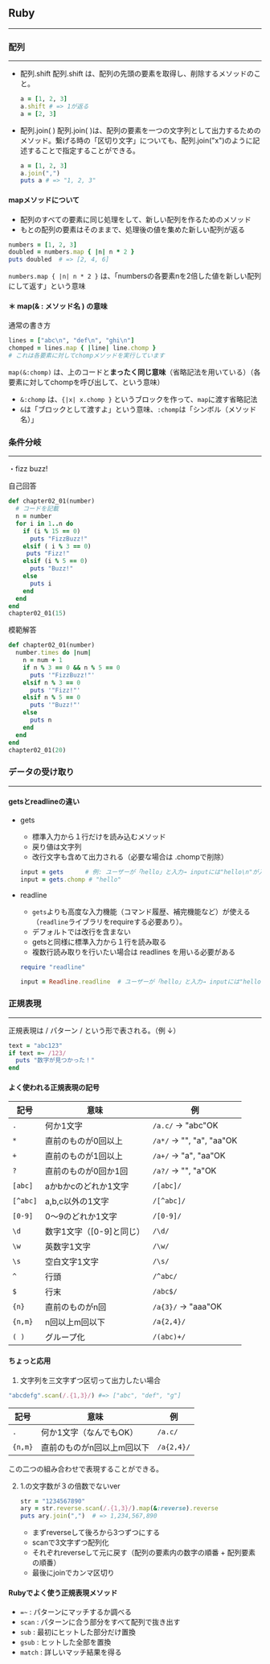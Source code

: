 ## Ruby

------

### 配列

------

- 配列.shift 
  配列.shift は、配列の先頭の要素を取得し、削除するメソッドのこと。

  ```ruby
  a = [1, 2, 3]
  a.shift # => 1が返る
  a = [2, 3]
  ```

- 配列.join( )
  配列.join( )は、配列の要素を一つの文字列として出力するためのメソッド。繋げる時の「区切り文字」についても、配列.join("x")のように記述することで指定することができる。

  ```ruby
  a = [1, 2, 3]
  a.join(",")
  puts a # => "1, 2, 3" 
  ```

  



#### mapメソッドについて

- 配列のすべての要素に同じ処理をして、新しい配列を作るためのメソッド
- もとの配列の要素はそのままで、処理後の値を集めた新しい配列が返る

```ruby
numbers = [1, 2, 3]
doubled = numbers.map { |n| n * 2 }
puts doubled  # => [2, 4, 6]
```

`numbers.map { |n| n * 2 }` は、「numbersの各要素nを2倍した値を新しい配列にして返す」という意味

#### ＊ map(& : メソッド名 ) の意味

通常の書き方

```ruby
lines = ["abc\n", "def\n", "ghi\n"]
chomped = lines.map { |line| line.chomp }
# これは各要素に対してchompメソッドを実行しています
```

`map(&:chomp)` は、上のコードと**まったく同じ意味**（省略記法を用いている）（各要素に対してchompを呼び出して、という意味）

- `&:chomp` は、`{|x| x.chomp }` というブロックを作って、`map`に渡す省略記法
- `&`は「ブロックとして渡すよ」という意味、`:chomp`は「シンボル（メソッド名）」




### 条件分岐

------

・fizz buzz!

自己回答

```ruby
def chapter02_01(number)
  # コードを記載
  n = number
  for i in 1..n do
    if (i % 15 == 0)
      puts "FizzBuzz!"
    elsif ( i % 3 == 0)
     puts "Fizz!"
    elsif (i % 5 == 0)
      puts "Buzz!"
    else
      puts i
    end
  end
end
chapter02_01(15)
```

模範解答

```ruby
def chapter02_01(number)
  number.times do |num|
    n = num + 1
    if n % 3 == 0 && n % 5 == 0
      puts '"FizzBuzz!"'
    elsif n % 3 == 0
      puts '"Fizz!"'
    elsif n % 5 == 0
      puts '"Buzz!"'
    else
      puts n
    end
  end
end
chapter02_01(20)
```



### データの受け取り

------

#### getsとreadlineの違い

- gets

  -  標準入力から１行だけを読み込むメソッド
  - 戻り値は文字列
  - 改行文字も含めて出力される（必要な場合は .chompで削除）

  ```ruby
  input = gets      # 例: ユーザーが「hello」と入力→ inputには"hello\n"が入る
  input = gets.chomp # "hello"
  ```

- readline

  - `gets`よりも高度な入力機能（コマンド履歴、補完機能など）が使える（`readline`ライブラリをrequireする必要あり）。
  - デフォルトでは改行を含まない
  - getsと同様に標準入力から１行を読み取る
  - 複数行読み取りを行いたい場合は readlines を用いる必要がある

  ```ruby
  require "readline"
  
  input = Readline.readline  # ユーザーが「hello」と入力→ inputには"hello"が入る（改行は含まれません）
  ```

  

### 正規表現

------

正規表現は / パターン / という形で表される。（例 ↓）

```ruby
text = "abc123"
if text =~ /123/
  puts "数字が見つかった！"
end
```

#### よく使われる正規表現の記号

| 記号     | 意味                     | 例                       |
| -------- | ------------------------ | ------------------------ |
| `.`      | 何か1文字                | `/a.c/` → "abc"OK        |
| `*`      | 直前のものが0回以上      | `/a*/` → "", "a", "aa"OK |
| `+`      | 直前のものが1回以上      | `/a+/` → "a", "aa"OK     |
| `?`      | 直前のものが0回か1回     | `/a?/` → "", "a"OK       |
| `[abc]`  | aかbかcのどれか1文字     | `/[abc]/`                |
| `[^abc]` | a,b,c以外の1文字         | `/[^abc]/`               |
| `[0-9]`  | 0〜9のどれか1文字        | `/[0-9]/`                |
| `\d`     | 数字1文字（[0-9]と同じ） | `/\d/`                   |
| `\w`     | 英数字1文字              | `/\w/`                   |
| `\s`     | 空白文字1文字            | `/\s/`                   |
| `^`      | 行頭                     | `/^abc/`                 |
| `$`      | 行末                     | `/abc$/`                 |
| `{n}`    | 直前のものがn回          | `/a{3}/` → "aaa"OK       |
| `{n,m}`  | n回以上m回以下           | `/a{2,4}/`               |
| `( )`    | グループ化               | `/(abc)+/`               |

#### ちょっと応用

1. 文字列を三文字ずつ区切って出力したい場合

```ruby
"abcdefg".scan(/.{1,3}/) #=> ["abc", "def", "g"]
```

| 記号    | 意味                       | 例         |
| ------- | -------------------------- | ---------- |
| `.`     | 何か1文字（なんでもOK）    | `/a.c/`    |
| `{n,m}` | 直前のものがn回以上m回以下 | `/a{2,4}/` |

この二つの組み合わせで表現することができる。

2. 1.の文字数が３の倍数でないver

   ```ruby
   str = "1234567890"
   ary = str.reverse.scan(/.{1,3}/).map(&:reverse).reverse
   puts ary.join(",")  # => 1,234,567,890
   ```

   - まずreverseして後ろから3つずつにする
   - scanで3文字ずつ配列化
   - それぞれreverseして元に戻す（配列の要素内の数字の順番 + 配列要素の順番） 
   - 最後にjoinでカンマ区切り
     

#### Rubyでよく使う正規表現メソッド

- `=~` : パターンにマッチするか調べる
- `scan` : パターンに合う部分をすべて配列で抜き出す
- `sub` : 最初にヒットした部分だけ置換
- `gsub` : ヒットした全部を置換
- `match` : 詳しいマッチ結果を得る
